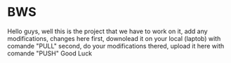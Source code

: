 # BWS
Hello guys, well this is the project that we have to work on it,
add any modifications, changes here
first, downolead it on your local (laptob) with comande "PULL"
second, do your modifications
thered, upload it here with comande "PUSH"
Good Luck
